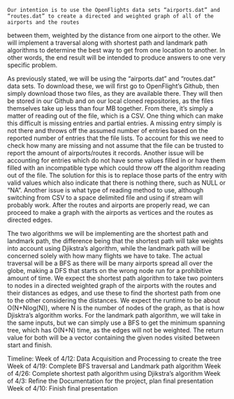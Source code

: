 	Our intention is to use the OpenFlights data sets “airports.dat” and “routes.dat” to create a directed and weighted graph of all of the airports and the routes 
between them, weighted by the distance from one airport to the other. We will implement a traversal along with shortest path and landmark path algorithms to 
determine the best way to get from one location to another. In other words, the end result will be intended to produce answers to one very specific problem.
  
  As previously stated, we will be using the “airports.dat”  and “routes.dat” data sets. To download these, we will first go to OpenFlight’s Github, then simply 
download those two files, as they are available there. They will then be stored in our Github and on our local cloned repositories, as the files themselves take up 
less than four MB together. From there, it’s simply  a matter of reading out of the file, which is a CSV. One thing which can make this difficult is missing entries
and partial entries. A missing entry simply is not there and throws off the assumed number of entries based on the reported number of entries that the file lists. 
To account for this we need to check how many are missing and not assume that the file can be trusted to report the amount of airports/routes it records. Another 
issue will be accounting for entries which do not have some values filled in or have them filled with an incompatible type which could throw off the algorithm 
reading out of the file. The solution for this is to replace those parts of the entry with valid values which also indicate that there is nothing there, such as 
NULL or “NA”. Another issue is what type of reading method to use, although switching from CSV to a space delimited file and using if stream will probably work. 
After the routes and airports are properly read, we can proceed to make a graph with the airports as vertices and the routes as directed edges.
  
  The two algorithms we will be implementing are the shortest path and landmark path, the difference being that the shortest path will take weights into account 
using Djikstra’s  algorithm, while the landmark path will be concerned solely with how many flights we have to take. The actual traversal will be a BFS as there 
will be many airports spread all over the globe, making a DFS that starts on the wrong node run for a prohibitive amount of time. We expect the shortest path 
algorithm to take two pointers to nodes in a directed weighted graph of the airports with the routes and their distances as edges, and use these to find the 
shortest path from one to the other considering the distances. We expect the runtime to be about O(N+Nlog(N)), where N is the number of nodes of the graph, as that 
is how Djisktra’s algorithm works. For the landmark path algorithm, we will take in the same inputs, but we can simply use a BFS to get the minimum spanning tree, 
which has O(N+N) time, as the edges will not be weighted. The return value for both will be a vector containing the given nodes visited between start and finish.

Timeline:
Week of 4/12: Data Acquisition and Processing to create the tree
Week of 4/19:  Complete BFS traversal and Landmark path algorithm
Week of 4/26: Complete shortest path algorithm using Djikstra’s algorithm
Week of 4/3: Refine the Documentation for the project, plan final presentation
Week of 4/10: Finish final presentation
